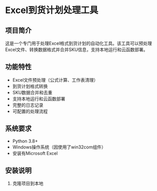 # Excel到货计划处理工具

## 项目简介
这是一个专门用于处理Excel格式到货计划的自动化工具。该工具可以预处理Excel文件、转换数据格式并合并SKU信息，支持本地运行和云函数部署。

## 功能特性
- Excel文件预处理（公式计算、工作表清理）
- 到货计划格式转换
- SKU数据合并和去重
- 支持本地运行和云函数部署
- 完整的日志记录
- 可配置的处理流程

## 系统要求
- Python 3.8+
- Windows操作系统（因使用了win32com组件）
- 安装有Microsoft Excel

## 安装说明
1. 克隆项目到本地 